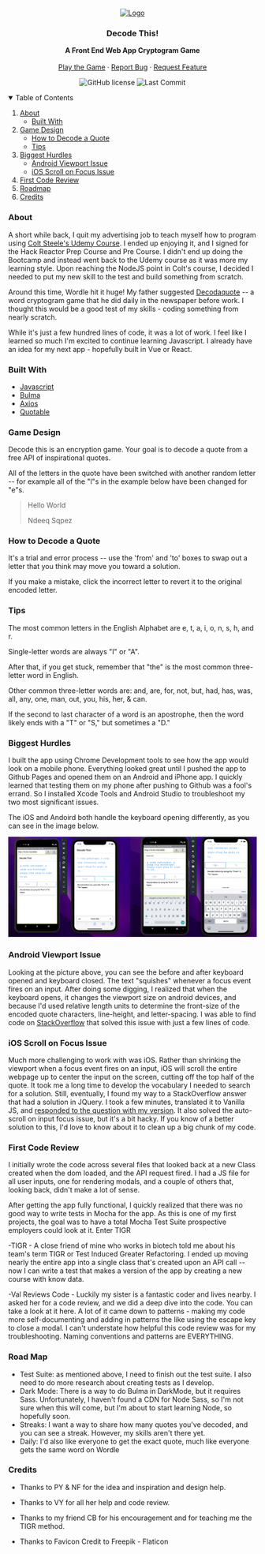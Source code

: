 
<br />
<div align="center">
  <a href="https://decodethis.app">
    <img src="https://decodethis.app/Images/Decodethis-OG-Image.png" alt="Logo">
  </a>
<h3 align="center">Decode This!</h3>

  <p align="center">
    <strong>A Front End Web App Cryptogram Game</strong>
    <br />
    <br />
    <a href="https://decodethis.app/">Play the Game</a>
    ·
    <a href="https://github.com/ReadingTheDocumentation/DecodeThis/issues">Report Bug</a>
    ·
    <a href="https://github.com/ReadingTheDocumentation/DecodeThis/issues">Request Feature</a>
  </p>
</div>

<p align="center">
<img alt="GitHub license" src="https://img.shields.io/github/license/ReadingTheDocumentation/DecodeThis?color=blue">
<img alt="Last Commit" src="https://img.shields.io/github/last-commit/ReadingTheDocumentation/DecodeThis/main"

</p>

<br />

  <details open>
  <summary>Table of Contents</summary>
  <ol>
    <li>
      <a href="#about">About</a>
      <ul>
        <li><a href="#built-with">Built With</a></li>
      </ul>
    </li>
    <li>
      <a href="#the-game">Game Design</a>
      <ul>
        <li><a href="#howto">How to Decode a Quote</a></li>
        <li><a href="#tips">Tips</a></li>
      </ul>
    </li>
    <li>
      <a href="#hurdles">Biggest Hurdles</a>
      <ul>
        <li><a href="#viewport">Android Viewport Issue</a></li>
        <li><a href="#iOSScroll">iOS Scroll on Focus Issue</a></li>
      </ul>
    </li>
    <li><a href="#codereview">First Code Review</a></li>
    <li><a href="#roadmap">Roadmap</a></li>
    <li><a href="#credits">Credits</a></li>
  </ol>
</details>
  
### About
  
A short while back, I quit my advertising job to teach myself how to program using [Colt Steele's Udemy Course](https://www.udemy.com/course/the-web-developer-bootcamp/). I
ended up enjoying it, and I signed for the Hack Reactor Prep Course and Pre Course. I didn't end up doing the
Bootcamp and instead went back to the Udemy course as it was more my learning style. Upon reaching the NodeJS point
in Colt's course, I decided I needed to put my new skill to the test and build something from scratch.  

Around this time, Wordle hit it huge! My father suggested [Decodaquote](https://decodaquote.com/) -- a word cryptogram game that he did daily in the newspaper before work. I thought this would be a good test of my skills - coding something from nearly scratch.  

While it's just a few hundred lines of code, it was a lot of work. I feel like I learned so much I'm excited to continue learning Javascript. I already have an idea for my next app - hopefully built in Vue or React.  

### Built With
- [Javascript](https://www.ecma-international.org/publications-and-standards/standards/ecma-262/)  
- [Bulma](bulma.io)  
- [Axios](https://axios-http.com/docs/intro)  
- [Quotable](https://github.com/lukePeavey/quotable)  

### Game Design  

Decode this is an encryption game. Your goal is to decode a quote from a free API of inspirational quotes.  

All of the letters in the quote have been switched with another random letter -- for example all of the "l"s in the example below have been changed for "e"s.  

>Hello World
>
>Ndeeq Sqpez

### How to Decode a Quote  

It's a trial and error process -- use the 'from' and 'to' boxes to swap out a letter that you think may move you toward a solution.  

If you make a mistake, click the incorrect letter to revert it to the original encoded letter.  

### Tips  

The most common letters in the English Alphabet are e, t, a, i, o, n, s, h, and r.  

Single-letter words are always "I" or "A".  

After that, if you get stuck, remember that "the" is the most common three-letter word in English.  

Other common three-letter words are: and, are, for, not, but, had, has, was, all, any, one, man, out, you, his, her, & can.  

If the second to last character of a word is an apostrophe, then the word likely ends with a "T" or "S," but sometimes a "D."  

### Biggest Hurdles  

I built the app using Chrome Development tools to see how the app would look on a mobile phone. Everything looked great until I pushed the app to Github Pages and opened them on an Android and iPhone app. I quickly learned that testing them on my phone after pushing to Github was a fool's errand. So I installed Xcode Tools and Android Studio to troubleshoot my two most significant issues.  

The iOS and Andoird both handle the keyboard opening differently, as you can see in the image below.  

<img src="Images/BeforeAfterKeyboard.png">  

### Android Viewport Issue  

Looking at the picture above, you can see the before and after keyboard opened and keyboard closed. The text "squishes" whenever a focus event fires on an input. After doing some digging, I realized that when the keyboard opens, it changes the viewport size on android devices, and because I'd used relative length units to determine the front-size of the encoded quote characters, line-height, and letter-spacing. I was able to find code on [StackOverflow](https://stackoverflow.com/a/62054041/17197174) that solved this issue with just a few lines of code.  

### iOS Scroll on Focus Issue  

Much more challenging to work with was iOS. Rather than shrinking the viewport when a focus event fires on an input, iOS will scroll the entire webpage up to center the input on the screen, cutting off the top half of the quote. It took me a long time to develop the vocabulary I needed to search for a solution. Still, eventually, I found my way to a StackOverflow answer that had a solution in JQuery. I took a few minutes, translated it to Vanilla JS, and [responded to the question with my version](https://stackoverflow.com/a/70857776/17197174). It also solved the auto-scroll on input focus issue, but it's a bit hacky. If you know of a better solution to this, I'd love to know about it to clean up a big chunk of my code.  


### First Code Review  

I initially wrote the code across several files that looked back at a new Class created when the dom loaded, and the API request fired. I had a JS file for all user inputs, one for rendering modals, and a couple of others that, looking back, didn't make a lot of sense.  

After getting the app fully functional, I quickly realized that there was no good way to write tests in Mocha for the app. As this is one of my first projects, the goal was to have a total Mocha Test Suite prospective employers could look at it. Enter TIGR  

-TIGR
    - A close friend of mine who works in biotech told me about his team's term TIGR or Test Induced Greater Refactoring. I ended up moving nearly the entire app into a single class that's created upon an API call -- now I can write a test that makes a version of the app by creating a new course with know data.  

-Val Reviews Code
    - Luckily my sister is a fantastic coder and lives nearby. I asked her for a code review, and we did a deep dive into the code. You can take a look at it here. A lot of it came down to patterns - making my code more self-documenting and adding in patterns the like using the escape key to close a modal. I can't understate how helpful this code review was for my troubleshooting. Naming conventions and patterns are EVERYTHING.   


### Road Map  

- Test Suite: as mentioned above, I need to finish out the test suite. I also need to do more research about creating tests as I develop.  
- Dark Mode: There is a way to do Bulma in DarkMode, but it requires Sass. Unfortunately, I haven't found a CDN for Node Sass, so I'm not sure when this will come, but I'm about to start learning Node, so hopefully soon.  
- Streaks: I want a way to share how many quotes you've decoded, and you can see a streak. However, my skills aren't there yet.  
- Daily: I'd also like everyone to get the exact quote, much like everyone gets the same word on Wordle  

### Credits  

- Thanks to PY & NF for the idea and inspiration and design help.

- Thanks to VY for all her help and code review.

- Thanks to my friend CB for his encouragement and for teaching me the TIGR method.

- Thanks to Favicon Credit to Freepik - Flaticon